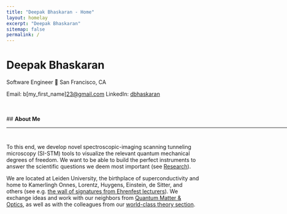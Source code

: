 ```yaml
---
title: "Deepak Bhaskaran - Home"
layout: homelay
excerpt: "Deepak Bhaskaran"
sitemap: false
permalink: /
---
```

# Deepak Bhaskaran  
Software Engineer
🌉 San Francisco, CA

Email: b[my_first_name]23@gmail.com
LinkedIn: [dbhaskaran](https://www.linkedin.com/in/dbhaskaran/)

<br>
<br>
## <b>About Me</b>
<hr width="850px">
<hr style="height:10pt; visibility:hidden;" />

              

To this end, we develop novel spectroscopic-imaging scanning tunneling microscopy (SI-STM) tools to visualize the relevant quantum mechanical degrees of freedom. We want to be able to build the perfect instruments to answer the  scientific questions we deem most important (see [Research](research)).

We are located at Leiden University, the birthplace of superconductivity and home to Kamerlingh Onnes, Lorentz, Huygens, Einstein, de Sitter, and others (see e.g. [the wall of signatures from Ehrenfest lecturers](https://www.lorentz.leidenuniv.nl/history/colloquium/muur_heel.html)). We exchange ideas and work with our neighbors from [Quantum Matter & Optics](http://www.physics.leidenuniv.nl/qo-home), as well as with the colleagues from our [world-class theory section](https://www.lorentz.leidenuniv.nl).


